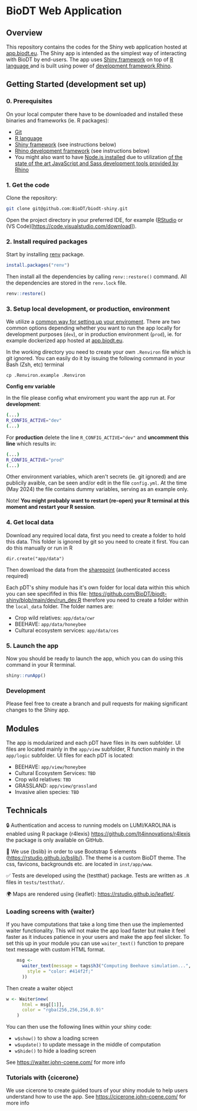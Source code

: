 # BioDT Web Application

## Overview

This repository contains the codes for the Shiny web application hosted at [app.biodt.eu](https://app.biodt.eu). The Shiny app is intended as the simplest way of interacting with BioDT by end-users. The app uses [Shiny framework](https://shiny.posit.co/) on top of [R language ](https://www.r-project.org/) and is built using power of [development framework Rhino](https://appsilon.github.io/rhino/).

## Getting Started (development set up)

### 0. Prerequisites

On your local computer there have to be downloaded and installed these binaries and frameworks (ie. R packages):

* [Git](https://git-scm.com/downloads)
* [R language](https://cran.r-project.org/)
* [Shiny framework](https://shiny.posit.co/r/getstarted/shiny-basics/lesson1/index.html) (see instructions below)
* [Rhino development framework](https://appsilon.github.io/rhino/#installation) (see instructions below)
* You might also want to have [Node.js installed](https://nodejs.org/en/download/package-manager) due to utilization [of the state of the art JavaScript and Sass development tools provided by Rhino](https://appsilon.github.io/rhino/articles/tutorial/create-your-first-rhino-app.html#dependencies)


### 1. Get the code

Clone the repository:

```bash
git clone git@github.com:BioDT/biodt-shiny.git
```

Open the project directory in your preferred IDE, for example ([RStudio](https://posit.co/download/rstudio-desktop/) or (VS Code)[https://code.visualstudio.com/download]).

### 2. Install required packages

Start by installing [renv](https://rstudio.github.io/renv/) package.

```R
install.packages("renv")
```

Then install all the dependencies by calling `renv::restore()` command. All the dependencies are stored in the `renv.lock` file.

```R
renv::restore()
```

### 3. Setup local development, or production, environment

We utilize a [common way for setting up your enviroment](https://appsilon.github.io/rhino/articles/how-to/manage-secrets-and-environments.html). There are two common options depending whether you want to run the app locally for development purposes (`dev`), or in production environment (`prod`), ie. for example dockerized app hosted at [app.biodt.eu](https://app.biodt.eu).

In the working directory you need to create your own `.Renviron` file which is git ignored. You can easily do it by issuing the following command in your Bash (Zsh, etc) terminal

```
cp .Renviron.example .Renviron
```

**Config env variable**

In the file please config what enviroment you want the app run at. For **development**:

```bash
(...)
R_CONFIG_ACTIVE="dev"
(...)
```

For **production** delete the line `R_CONFIG_ACTIVE="dev"` and **uncomment this line** which results in:

```bash
(...)
R_CONFIG_ACTIVE="prod"
(...)
```

Other environment variables, which aren't secrets (ie. git ignored) and are publicily avaible, can be seen and/or edit in the file `config.yml`. At the time (May 2024) the file contains dummy variables, serving as an example only.

Note! **You might probably want to restart (re-open) your R terminal at this moment and restart your R session**.

### 4. Get local data

Download any required local data, first you need to create a folder to hold this data. This folder is ignored by git so you need to create it first. You can do this manually or run in R

```
dir.create("app/data")
```

Then download the data from the
[sharepoint](https://tt.eduuni.fi/sites/csc-rdi-fileshare/BioDT/Forms/AllItems.aspx?RootFolder=%2Fsites%2Fcsc%2Drdi%2Dfileshare%2FBioDT%2FWP7%20%2D%20Integration%20%26%20Service%20Uptake%20with%20Research%20Infrastructure%20Environments%2FShinyAppData) (authenticated access required)

Each pDT's shiny module has it's own folder for local data within this which you can see specififed in this file: https://github.com/BioDT/biodt-shiny/blob/main/dev/run_dev.R therefore you need to create a folder within the `local_data` folder. The folder names are:

 - Crop wild relatives: `app/data/cwr`
 - BEEHAVE: `app/data/honeybee`
 - Cultural ecosystem services: `app/data/ces` 

### 5. Launch the app

Now you should be ready to launch the app, which you can do using this command in your R terminal.

```R
shiny::runApp()
```

### Development

Please feel free to create a branch and pull requests for making significant changes to the Shiny app.

## Modules

The app is modularized and each pDT have files in its own subfolder. UI files are located mainly in the `app/view` subfolder, R function mainly in the `app/logic` subfolder. UI files for each pDT is located:

 * BEEHAVE: `app/view/honeybee`
 * Cultural Ecosystem Services: `TBD`
 * Crop wild relatives: `TBD`
 * GRASSLAND: `app/view/grassland`
 * Invasive alien species: `TBD`

## Technicals

🔒 Authentication and access to running models on LUMI/KAROLINA is enabled using R package {r4lexis} https://github.com/It4innovations/r4lexis the package is only available on GitHub.

🎨 We use {bslib} in order to use Bootstrap 5 elements (https://rstudio.github.io/bslib/). The theme is a custom BioDT theme. The css, favicons, backgrounds etc. are located in `inst/app/www`.

✅ Tests are developed using the {testthat} package. Tests are written as `.R` files in `tests/testthat/`.

🌍 Maps are rendered using {leaflet}: https://rstudio.github.io/leaflet/.

### Loading screens with {waiter}

If you have computations that take a long time then use the implemented waiter functionality. This will not make the app load faster but make it feel faster as it induces patience in your users and make the app feel slicker. To set this up in your module you can use `waiter_text()` function to prepare text message with custom HTML format.

```r
    msg <- 
      waiter_text(message = tags$h3("Computing Beehave simulation...",
        style = "color: #414f2f;"
      ))
```

Then create a waiter object

```r
w <- Waiter$new(
      html = msg[[1]],
      color = "rgba(256,256,256,0.9)"
    )
``` 

You can then use the following lines within your shiny code:

 * `w$show()` to show a loading screen
 * `w$update()` to update message in the middle of computation
 * `w$hide()` to hide a loading screen

See https://waiter.john-coene.com/ for more info

### Tutorials with {cicerone}

We use cicerone to create guided tours of your shiny module to help users understand how to use the app. See https://cicerone.john-coene.com/ for more info
